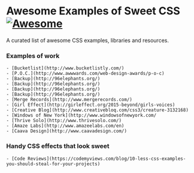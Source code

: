 # Awesome Examples of Sweet CSS [![Awesome](https://cdn.rawgit.com/sindresorhus/awesome/d7305f38d29fed78fa85652e3a63e154dd8e8829/media/badge.svg)](https://github.com/sindresorhus/awesome)
A curated list of awesome CSS examples, libraries and resources. 

### Examples of work

    - [Bucketlist](http://www.bucketlistly.com/)
    - [P.O.C.](http://www.awwwards.com/web-design-awards/p-o-c)
    - [Backup](http://96elephants.org/)
    - [Backup](http://96elephants.org/)
    - [Backup](http://96elephants.org/)
    - [Backup](http://96elephants.org/)
    - [Merge Records](http://www.mergerecords.com/)
    - [Girl Effect](http://girleffect.org/2015-beyond/girls-voices)
    - [Creative Blog](http://www.creativebloq.com/css3/creature-3132168)
    - [Windows of New York](http://www.windowsofnewyork.com/
    - [Thrive Solo](http://www.thrivesolo.com/)
    - [Amaze Labs](http://www.amazeelabs.com/en)
    - [Caava Design](http://www.caavadesign.com/)
    
### Handy CSS effects that look sweet
    - [Code Reviews](https://codemyviews.com/blog/10-less-css-examples-you-should-steal-for-your-projects)


